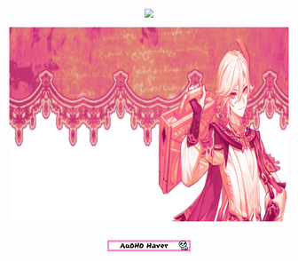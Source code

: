 <div align="center">
 
 ![](https://komarev.com/ghpvc/?username=kavehirl&abbreviated=true&label=VISITORS&color=DE407E)

<picture>
 <source media="(prefers-color-scheme: dark)" srcset=https://github.com/kavehirl/kavehirl/blob/main/SPOILER_Untitled565_20241023181658.png height=350>
 <source media="(prefers-color-scheme: light)" srcset=https://github.com/kavehirl/kavehirl/blob/main/SPOILER_Untitled565_20241023181658.png height=350>
 <img alt=me src=https://github.com/kavehirl/kavehirl/blob/main/SPOILER_Untitled565_20241023181658.png height=350>
</picture>
</div>
⠀
<div align="center">
 
 ![](https://github.com/kavehirl/kavehirl/blob/main/Tumblr_l_17628080995357.gif)
</div>
